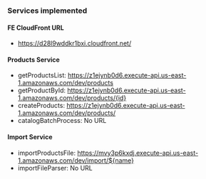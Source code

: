 ### Services implemented

#### FE CloudFront URL

- https://d28l9wddkr1bxi.cloudfront.net/

#### Products Service

- getProductsList: https://z1ejynb0d6.execute-api.us-east-1.amazonaws.com/dev/products
- getProductById: https://z1ejynb0d6.execute-api.us-east-1.amazonaws.com/dev/products/{id}
- createProducts: https://z1ejynb0d6.execute-api.us-east-1.amazonaws.com/dev/products/
- catalogBatchProcess: No URL

#### Import Service

- importProductsFile: https://mvy3p6kxdj.execute-api.us-east-1.amazonaws.com/dev/import/${name}
- importFileParser: No URL
